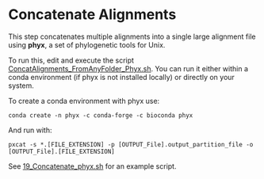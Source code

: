 # Concatenate Alignments

This step concatenates multiple alignments into a single large alignment file using **phyx**, a set of phylogenetic tools for Unix.

To run this, edit and execute the script [ConcatAlignments_FromAnyFolder_Phyx.sh](https://github.com/mjbieren/Phylogenomics_klebsormidiophyceae/blob/main/Scripts/17_ConcatenateSequences/ConcatAlignments_FromAnyFolder_Phyx.sh). You can run it either within a conda environment (if phyx is not installed locally) or directly on your system.

To create a conda environment with phyx use:

```
conda create -n phyx -c conda-forge -c bioconda phyx
```


And run with:
```
pxcat -s *.[FILE_EXTENSION] -p [OUTPUT_File].output_partition_file -o [OUTPUT_File].[FILE_EXTENSION]
```
See [19_Concatenate_phyx.sh]() for an example script.
